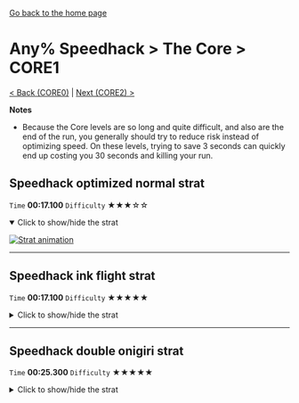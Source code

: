 [Go back to the home page](https://github.com/Doublevil/scbspeedrun)

# Any% Speedhack > The Core > CORE1

[< Back (CORE0)](https://github.com/Doublevil/scbspeedrun/blob/main/levels/any_sh/CORE/CORE0.md) | [Next (CORE2) >](https://github.com/Doublevil/scbspeedrun/blob/main/levels/any_sh/CORE/CORE2.md)

**Notes**
- Because the Core levels are so long and quite difficult, and also are the end of the run, you generally should try to reduce risk instead of optimizing speed. On these levels, trying to save 3 seconds can quickly end up costing you 30 seconds and killing your run.

## Speedhack optimized normal strat

`Time` **00:17.100** `Difficulty` ★★★☆☆
<details open>
  <summary>Click to show/hide the strat</summary>

  [![Strat animation](https://github.com/Doublevil/scbspeedrun/blob/main/media/levels/CORE/CORE1_S_OptimizedStrat.webp)](https://github.com/Doublevil/scbspeedrun/blob/main/media/levels/CORE/CORE1_S_OptimizedStrat.mp4?raw=true)
</details>

---
## Speedhack ink flight strat

`Time` **00:17.100** `Difficulty` ★★★★★
<details>
  <summary>Click to show/hide the strat</summary>

  [![Strat animation](https://github.com/Doublevil/scbspeedrun/blob/main/media/levels/CORE/CORE1_S_InkStrat.webp)](https://github.com/Doublevil/scbspeedrun/blob/main/media/levels/CORE/CORE1_S_InkStrat.mp4?raw=true)
</details>

---
## Speedhack double onigiri strat

`Time` **00:25.300** `Difficulty` ★★★★★
<details>
  <summary>Click to show/hide the strat</summary>

  [![Strat animation](https://github.com/Doublevil/scbspeedrun/blob/main/media/levels/CORE/CORE1_S_DoubleOnigiri.webp)](https://github.com/Doublevil/scbspeedrun/blob/main/media/levels/CORE/CORE1_S_DoubleOnigiri.mp4?raw=true)

  **Notes**
  - You can use ink clipping to get some more boosts on the way, but it's very risky.
  - Speedhack makes certain jumps ridiculously hard. The hardest one is jumping from the L shaped platform, above two glitch squares. For this one, you need a little bit of horizontal momentum when you jump, but not too much. With speedhack, you have to run on the platform for no more but no less than a few frames before jumping, otherwise you will either bump into the first glitch square, or fall into the second one.
  - You can save some bad jumps by juggling the onigiri with the jump cart.
</details>
